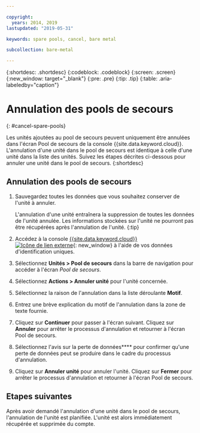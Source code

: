 ```yaml
---

copyright:
  years: 2014, 2019
lastupdated: "2019-05-31"

keywords: spare pools, cancel, bare metal

subcollection: bare-metal

---
```


{:shortdesc: .shortdesc}
{:codeblock: .codeblock}
{:screen: .screen}
{:new_window: target="_blank"}
{:pre: .pre}
{:tip: .tip}
{:table: .aria-labeledby="caption"}


# Annulation des pools de secours
{: #cancel-spare-pools}

Les unités ajoutées au pool de secours peuvent uniquement être annulées dans l'écran Pool de secours de la console {{site.data.keyword.cloud}}. L'annulation d'une unité dans le pool de secours est identique à celle d'une unité dans la liste des unités. Suivez les étapes décrites ci-dessous pour annuler une unité dans le pool de secours.
{:shortdesc}

## Annulation des pools de secours

1. Sauvegardez toutes les données que vous souhaitez conserver de l'unité à annuler.

   L'annulation d'une unité entraînera la suppression de toutes les données de l'unité annulée. Les informations stockées sur l'unité ne pourront pas être récupérées après l'annulation de l'unité.
   {:tip}

2. Accédez à la console [{{site.data.keyword.cloud}} ![Icône de lien externe](../icons/launch-glyph.svg "Icône de lien externe")](https://cloud.ibm.com/){: new_window} à l'aide de vos données d'identification uniques.
3. Sélectionnez **Unités > Pool de secours** dans la barre de navigation pour accéder à l'écran *Pool de secours*.
4. Sélectionnez **Actions > Annuler unité** pour l'unité concernée.
5. Sélectionnez la raison de l'annulation dans la liste déroulante **Motif**.
6. Entrez une brève explication du motif de l'annulation dans la zone de texte fournie.
7. Cliquez sur **Continuer** pour passer à l'écran suivant. Cliquez sur **Annuler** pour arrêter le processus d'annulation et retourner à l'écran Pool de secours.
8. Sélectionnez l'avis sur la perte de données**** pour confirmer qu'une perte de données peut se produire dans le cadre du processus d'annulation.
9. Cliquez sur **Annuler unité** pour annuler l'unité. Cliquez sur **Fermer** pour arrêter le processus d'annulation et retourner à l'écran Pool de secours.

## Etapes suivantes
Après avoir demandé l'annulation d'une unité dans le pool de secours, l'annulation de l'unité est planifiée. L'unité est alors immédiatement récupérée et supprimée du compte.
